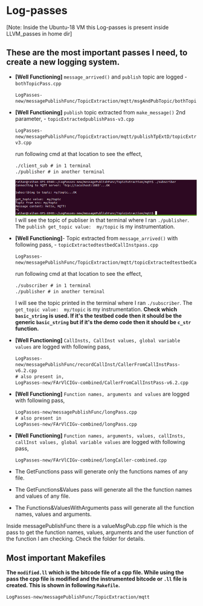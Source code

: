 # Log-passes
[Note: Inside the Ubuntu-18 VM this Log-passes is present inside LLVM_passes in home dir]

## These are the most important passes I need, to create a new logging system. 
 - **[Well Functioning]** `message_arrived()` and `publish` topic are logged - `bothTopicPass.cpp`
	```
	LogPasses-new/messagePublishFunc/TopicExtraction/mqtt/msgAndPubTopic/bothTopicPass.cpp
	```

 - **[Well Functioning]** `publish` topic extracted from `make_message()` 2nd parameter,  - `topicExtractedpublishPass-v3.cpp`
	```
	LogPasses-new/messagePublishFunc/TopicExtraction/mqtt/publishTpExtD/topicExtractedpublishPass-v3.cpp
	```
	run following cmd at that location to see the effect,
	```
	./client_sub # in 1 terminal
	./publisher # in another terminal
	```
	![subscriber](pics/subscriber.png)
	I will see the topic of publiser in that terminal where I ran `./publisher`. The `publish get_topic value:  my/topic` is my instrumentation.

 - **[Well Functioning]**- Topic extracted from `message_arrived()` with following pass, - `topicExtractedtestbedCallInstpass.cpp`
	```
	LogPasses-new/messagePublishFunc/TopicExtraction/mqtt/topicExtractedtestbedCallInstpass.cpp 
	```
	run following cmd at that location to see the effect,
	```
	./subscriber # in 1 terminal
	./publisher # in another terminal
	```
	I will see the topic printed in the terminal where I ran `./subscriber`. The `get_topic value:  my/topic` is my instrumentation.
	**Check which `basic_string` is used. If it's the testbed code then it should be the generic `basic_string` but if it's the demo code then it should be `c_str` function.**

 - **[Well Functioning]** `CallInsts, CallInst values, global variable values` are logged with following pass,
	```
	LogPasses-new/messagePublishFunc/recordCallInst/CallerFromCallInstPass-v6.2.cpp
	# also present in,
	LogPasses-new/FArVlCIGv-combined/CallerFromCallInstPass-v6.2.cpp
	```
 - **[Well Functioning]** `Function names, arguments and values` are logged with following pass,
	```
	LogPasses-new/messagePublishFunc/longPass.cpp
	# also present in 
	LogPasses-new/FArVlCIGv-combined/longPass.cpp
	```
 - **[Well Functioning]** `Function names, arguments, values, callInsts, callInst values, global variable values` are logged with following pass,
	```
	LogPasses-new/FArVlCIGv-combined/longCaller-combined.cpp
	```
 - The GetFunctions pass will generate only the functions names of any file.
 - The GetFunctions&Values pass will generate all the the function names and values of any file.
 - The Functions&ValuesWithArguments pass will generate all the function names, values and arguments.


Inside messagePublishFunc there is a valueMsgPub.cpp file which is the pass to get the function names, values, arguments and the user function of the function I am checking. Check the folder for details.

## Most important Makefiles
**The `modified.ll` which is the bitcode file of a cpp file. While using the pass the cpp file is modified and the instrumented bitcode or `.ll` file is created. This is shown in following `Makefile`.**
```
LogPasses-new/messagePublishFunc/TopicExtraction/mqtt
```


